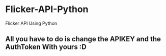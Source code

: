 # Flicker-API-Python
Flicker API Using Python

## All you have to do is change the APIKEY and the AuthToken With yours :D
